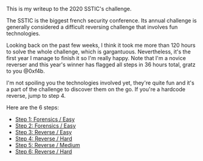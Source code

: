This is my writeup to the 2020 SSTIC's challenge.

The SSTIC is the biggest french security conference. Its annual challenge is generally considered a difficult reversing challenge that involves fun technologies.

Looking back on the past few weeks, I think it took me more than 120 hours to solve the whole challenge, which is gargantuous. Nevertheless, it's the first year I manage to finish it so I'm really happy. Note that I'm a novice reverser and this year's winner has flagged all steps in 36 hours total, gratz to you @0xf4b.

I'm not spoiling you the technologies involved yet, they're quite fun and it's a part of the challenge to discover them on the go. If you're a hardcode reverse, jump to step 4.

Here are the 6 steps:

* [Step 1: Forensics / Easy](./step1)
* [Step 2: Forensics / Easy](./step2)
* [Step 3: Reverse / Easy](./step3)
* [Step 4: Reverse / Hard](./step4)
* [Step 5: Reverse / Medium](./step5)
* [Step 6: Reverse / Hard](./step6)
